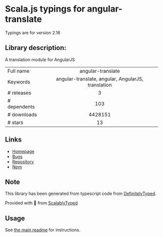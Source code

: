 
# Scala.js typings for angular-translate

Typings are for version 2.16

## Library description:
A translation module for AngularJS

|                    |                 |
| ------------------ | :-------------: |
| Full name          | angular-translate |
| Keywords           | angular-translate, angular, AngularJS, translation |
| # releases         | 3 |
| # dependents       | 103 |
| # downloads        | 4428151 |
| # stars            | 13 |

## Links
- [Homepage](https://github.com/angular-translate/angular-translate#readme)
- [Bugs](https://github.com/angular-translate/angular-translate/issues)
- [Repository](https://github.com/angular-translate/angular-translate)
- [Npm](https://www.npmjs.com/package/angular-translate)
    


## Note
This library has been generated from typescript code from [DefinitelyTyped](https://definitelytyped.org).

Provided with :purple_heart: from [ScalablyTyped](https://github.com/oyvindberg/ScalablyTyped)

## Usage
See [the main readme](../../readme.md) for instructions.


